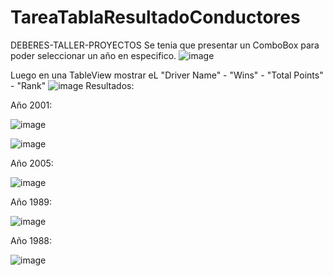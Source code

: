 # TareaTablaResultadoConductores
DEBERES-TALLER-PROYECTOS
Se tenia que presentar un ComboBox para poder seleccionar un año en especifico.
![image](https://github.com/Andres146-a/TareaTablaResultadoConductores/assets/124753237/dbfbb377-0b66-446e-9a3e-4b2a7238a95b)

Luego en una TableView mostrar eL "Driver Name" - "Wins" - "Total Points" - "Rank"
![image](https://github.com/Andres146-a/TareaTablaResultadoConductores/assets/124753237/43a5936c-4b0c-4365-b639-479b12a3f82f)
Resultados: 

Año 2001:

![image](https://github.com/Andres146-a/TareaTablaResultadoConductores/assets/124753237/e278cfcc-52c4-4fd0-80a8-6826744c79a1)


![image](https://github.com/Andres146-a/TareaTablaResultadoConductores/assets/124753237/f42de5a3-85b1-4a75-9988-97882a001d66)



Año 2005:


![image](https://github.com/Andres146-a/TareaTablaResultadoConductores/assets/124753237/0e84bcdc-c556-4185-873f-8051e7f1684f)




Año 1989:



![image](https://github.com/Andres146-a/TareaTablaResultadoConductores/assets/124753237/8fec71c5-2d85-4664-ab6b-9e49f95d06ef)




Año 1988:



![image](https://github.com/Andres146-a/TareaTablaResultadoConductores/assets/124753237/08c3a0cb-d033-4545-9adf-7471e2a273a7)
